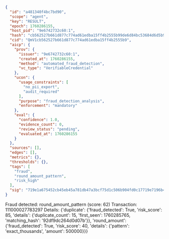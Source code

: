 ```json
{
  "id": "a481340f4bc7bd90",
  "scope": "agent",
  "key": "RESULT",
  "epoch": 1760286155,
  "host_pid": "9e6742732c60:1",
  "hash": "cb562527b661d877c774ad61edba15ff4b2555b99de6d84bc53684d6d5b9e1dd",
  "cid": "QmV1cb562527b661d877c774ad61edba15ff4b2555b9",
  "aicp": {
    "prov": {
      "issuer": "9e6742732c60:1",
      "created_at": 1760286155,
      "method": "automated_fraud_detection",
      "vc_type": "VerifiableCredential"
    },
    "ucon": {
      "usage_constraints": [
        "no_pii_export",
        "audit_required"
      ],
      "purpose": "fraud_detection_analysis",
      "enforcement": "mandatory"
    },
    "eval": {
      "confidence": 1.0,
      "evidence_count": 0,
      "review_status": "pending",
      "evaluated_at": 1760286155
    }
  },
  "sources": [],
  "edges": [],
  "metrics": {},
  "thresholds": {},
  "tags": [
    "fraud",
    "round_amount_pattern",
    "risk_high"
  ],
  "sig": "719e1a675452cb45eb45a781db47a3bcf75d1c506b904fd0c17719e7196b471e"
}
```

Fraud detected: round_amount_pattern (score: 62)
Transaction: 111000027783297
Details: {'duplicate': {'fraud_detected': True, 'risk_score': 85, 'details': {'duplicate_count': 15, 'first_seen': 1760285765, 'matching_hash': '92df9dc264d0d07b'}}, 'round_amount': {'fraud_detected': True, 'risk_score': 40, 'details': {'pattern': 'exact_thousands', 'amount': 500000}}}